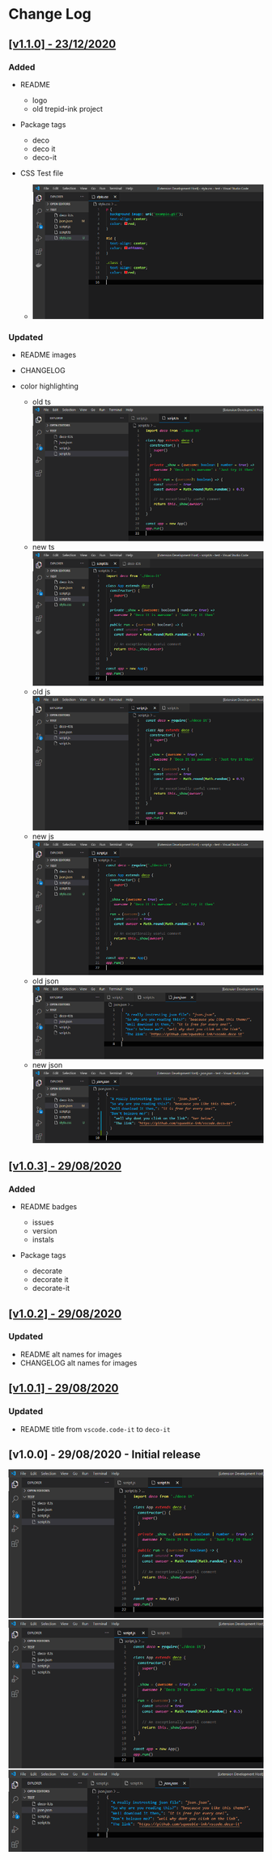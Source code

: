 # Change Log

## [[v1.1.0] - 23/12/2020](https://github.com/squeeble-ink/vscode.deco-it/releases/tag/v1.1.0)

### Added

- README

  - logo
  - old trepid-ink project

- Package tags

  - deco
  - deco it
  - deco-it

- CSS Test file

  - ![deco-it-css](./assets/deco-it-css-110.png)

### Updated

- README images
- CHANGELOG
- color highlighting

  - old ts ![deco-it-ts](./assets/deco-it-ts-100.png)  
  - new ts ![deco-it-ts](./assets/deco-it-ts-110.png)  
  - old js ![deco-it-js](./assets/deco-it-js-100.png)  
  - new js ![deco-it-js](./assets/deco-it-js-110.png)  
  - old json ![deco-it-json](./assets/deco-it-json-100.png)
  - new json ![deco-it-json](./assets/deco-it-json-110.png)

## [[v1.0.3] - 29/08/2020](https://github.com/squeeble-ink/vscode.deco-it/releases/tag/v1.0.2)

### Added

- README badges

  - issues
  - version
  - instals

- Package tags

  - decorate
  - decorate it
  - decorate-it

## [[v1.0.2] - 29/08/2020](https://github.com/squeeble-ink/vscode.deco-it/releases/tag/v1.0.2)

### Updated

- README alt names for images
- CHANGELOG alt names for images

## [[v1.0.1] - 29/08/2020](https://github.com/squeeble-ink/vscode.deco-it/releases/tag/v1.0.1)

### Updated

- README title from `vscode.code-it` to `deco-it`

## [v1.0.0] - 29/08/2020 - Initial release

![deco-it-ts](./assets/deco-it-ts-100.png)  
![deco-it-js](./assets/deco-it-js-100.png)  
![deco-it-json](./assets/deco-it-json-100.png)
